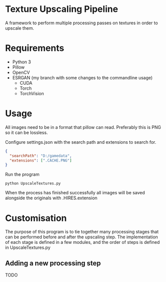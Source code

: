 # Texture Upscaling Pipeline
A framework to perform multiple processing passes on textures in order to upscale them.

# Requirements
* Python 3
* Pillow
* OpenCV
* ESRGAN (my branch with some changes to the commandline usage)
  * CUDA
  * Torch
  * TorchVision


# Usage
All images need to be in a format that pillow can read. Preferably this is PNG so it can be lossless.

Configure settings.json with the search path and extensions to search for.

```json
{
  "searchPath": "D:/gamedata",
  "extensions": [".CACHE.PNG"]
}
```

Run the program

```batch
python UpscaleTextures.py
```

When the process has finished successfully all images will be saved alongside the originals with .HIRES.extension

# Customisation
The purpose of this program is to tie together many processing stages that can be performed before and after the upscaling step. The implementation of each stage is defined in a few modules, and the order of steps is defined in UpscaleTextures.py

## Adding a new processing step
TODO
